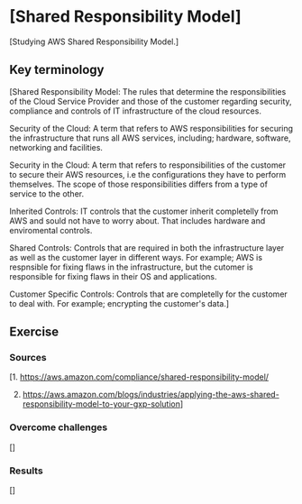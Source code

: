 # [Shared Responsibility Model]

[Studying AWS Shared Responsibility Model.]

## Key terminology

[Shared Responsibility Model: The rules that determine the responsibilities of the Cloud Service Provider and those of the customer regarding security, compliance and controls of IT infrastructure of the cloud resources.

Security of the Cloud: A term that refers to AWS responsibilities for securing the infrastructure that runs all AWS services, including; hardware, software, networking and facilities.

Security in the Cloud: A term that refers to responsibilities of the customer to secure their AWS resources, i.e the configurations they have to perform themselves. The scope of those responsibilities differs from a type of service to the other.

Inherited Controls: IT controls that the customer inherit completelly from AWS and sould not have to worry about. That includes hardware and enviromental controls.

Shared Controls: Controls that are required in both the infrastructure layer as well as the customer layer in different ways. For example; AWS is respnsible for fixing flaws in the infrastructure, but the cutomer is responsible for fixing flaws in their OS and applications.

Customer Specific Controls: Controls that are completelly for the customer to deal with. For example; encrypting the customer's data.]

## Exercise

### Sources

[1. <https://aws.amazon.com/compliance/shared-responsibility-model/>

2. <https://aws.amazon.com/blogs/industries/applying-the-aws-shared-responsibility-model-to-your-gxp-solution>]

### Overcome challenges

[]

### Results

[]
